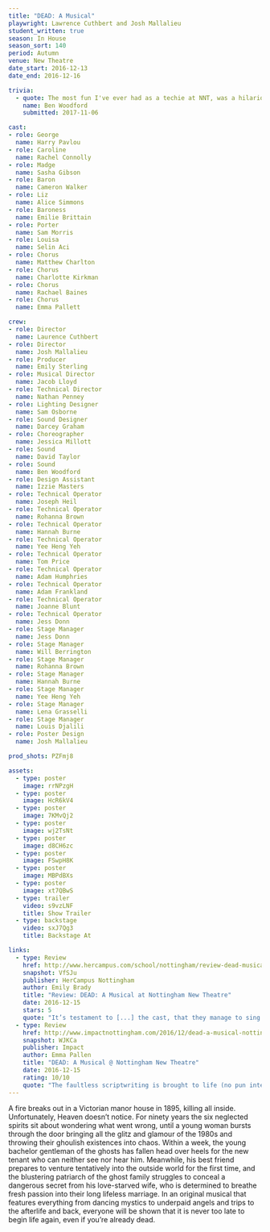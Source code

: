 ```yaml
---
title: "DEAD: A Musical"
playwright: Lawrence Cuthbert and Josh Mallalieu
student_written: true
season: In House
season_sort: 140
period: Autumn
venue: New Theatre
date_start: 2016-12-13
date_end: 2016-12-16

trivia:
  - quote: The most fun I've ever had as a techie at NNT, was a hilarious week working backstage with a fantastic cast who really made me feel like part of the team.
    name: Ben Woodford
    submitted: 2017-11-06

cast:
- role: George
  name: Harry Pavlou
- role: Caroline
  name: Rachel Connolly
- role: Madge
  name: Sasha Gibson
- role: Baron
  name: Cameron Walker
- role: Liz
  name: Alice Simmons
- role: Baroness
  name: Emilie Brittain
- role: Porter
  name: Sam Morris
- role: Louisa
  name: Selin Aci
- role: Chorus
  name: Matthew Charlton
- role: Chorus
  name: Charlotte Kirkman
- role: Chorus
  name: Rachael Baines
- role: Chorus
  name: Emma Pallett

crew:
- role: Director
  name: Laurence Cuthbert
- role: Director
  name: Josh Mallalieu
- role: Producer
  name: Emily Sterling
- role: Musical Director
  name: Jacob Lloyd
- role: Technical Director
  name: Nathan Penney
- role: Lighting Designer
  name: Sam Osborne
- role: Sound Designer
  name: Darcey Graham
- role: Choreographer
  name: Jessica Millott
- role: Sound
  name: David Taylor
- role: Sound
  name: Ben Woodford
- role: Design Assistant
  name: Izzie Masters
- role: Technical Operator
  name: Joseph Heil
- role: Technical Operator
  name: Rohanna Brown
- role: Technical Operator
  name: Hannah Burne
- role: Technical Operator
  name: Yee Heng Yeh
- role: Technical Operator
  name: Tom Price
- role: Technical Operator
  name: Adam Humphries
- role: Technical Operator
  name: Adam Frankland
- role: Technical Operator
  name: Joanne Blunt
- role: Technical Operator
  name: Jess Donn
- role: Stage Manager
  name: Jess Donn
- role: Stage Manager
  name: Will Berrington
- role: Stage Manager
  name: Rohanna Brown
- role: Stage Manager
  name: Hannah Burne
- role: Stage Manager
  name: Yee Heng Yeh
- role: Stage Manager
  name: Lena Grasselli
- role: Stage Manager
  name: Louis Djalili
- role: Poster Design
  name: Josh Mallalieu

prod_shots: PZFmj8

assets:
  - type: poster
    image: rrNPzgH
  - type: poster
    image: HcR6kV4
  - type: poster
    image: 7KMvQj2
  - type: poster
    image: wj2TsNt
  - type: poster
    image: d8CH6zc
  - type: poster
    image: FSwpH8K
  - type: poster
    image: MBPdBXs
  - type: poster
    image: xt7QBwS
  - type: trailer
    video: s9vzLNF
    title: Show Trailer
  - type: backstage
    video: sxJ7Qg3
    title: Backstage At

links:
  - type: Review
    href: http://www.hercampus.com/school/nottingham/review-dead-musical-nottingham-new-theatre
    snapshot: VfSJu
    publisher: HerCampus Nottingham
    author: Emily Brady
    title: "Review: DEAD: A Musical at Nottingham New Theatre"
    date: 2016-12-15
    stars: 5
    quote: "It’s testament to [...] the cast, that they manage to sing and dance so wonderfully whilst conveying such brilliantly realised characters."
  - type: Review
    href: http://www.impactnottingham.com/2016/12/dead-a-musical-nottingham-new-theatre/
    snapshot: WJKCa
    publisher: Impact
    author: Emma Pallen
    title: "DEAD: A Musical @ Nottingham New Theatre"
    date: 2016-12-15
    rating: 10/10
    quote: "The faultless scriptwriting is brought to life (no pun intended) by a team of equally brilliant actors."
---
```


A fire breaks out in a Victorian manor house in 1895, killing all inside. Unfortunately, Heaven doesn’t notice. For ninety years the six neglected spirits sit about wondering what went wrong, until a young woman bursts through the door bringing all the glitz and glamour of the 1980s and throwing their ghoulish existences into chaos. Within a week, the young bachelor gentleman of the ghosts has fallen head over heels for the new tenant who can neither see nor hear him. Meanwhile, his best friend prepares to venture tentatively into the outside world for the first time, and the blustering patriarch of the ghost family struggles to conceal a dangerous secret from his love-starved wife, who is determined to breathe fresh passion into their long lifeless marriage. In an original musical that features everything from dancing mystics to underpaid angels and trips to the afterlife and back, everyone will be shown that it is never too late to begin life again, even if you’re already dead.
